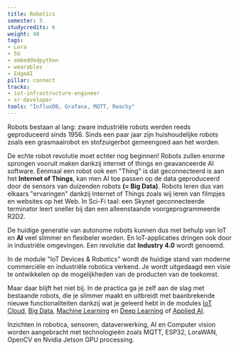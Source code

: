 ```yaml
---
title: Robotics
semester: 5
studycredits: 6
weight: 40
tags:
- Lora
- 5G
- embeddedpython
- wearables
- EdgeAI
pillar: connect
tracks:
- iot-infrastructure-engineer
- xr-developer
tools: "InfluxDB, Grafana, MQTT, Reachy"
---
```

Robots bestaan al lang: zware industriële robots werden reeds geproduceerd sinds 1956. Sinds een paar jaar zijn huishoudelijke robots zoals een grasmaairobot en stofzuigerbot gemeengoed aan het worden.

De echte robot revolutie moet echter nog beginnen! Robots zullen enorme sprongen vooruit maken dankzij internet of things en geavanceerde AI software. Eenmaal een robot ook een "Thing" is dat geconnecteerd is aan het **Internet of Things**, kan men AI toe passen op de data geproduceerd door de sensors van duizenden robots **(= Big Data)**. Robots leren dus van elkaars "ervaringen" dankzij Internet of Things zoals wij leren van filmpjes en websites op het Web. In Sci-Fi taal: een Skynet geconnecteerde terminator leert sneller bij dan een alleenstaande voorgeprogrammeerde R2D2.

De huidige generatie van autonome robots kunnen dus met behulp van IoT en **AI** veel slimmer en flexibeler worden. En IoT-applicaties dringen ook door in industriële omgevingen. Een revolutie dat **Industry 4.0** wordt genoemd.

In de module "IoT Devices & Robotics" wordt de huidige stand van moderne commerciële en industriële robotica verkend. Je wordt uitgedaagd een visie te ontwikkelen op de mogelijkheden van de producten van de toekomst.

Maar daar blijft het niet bij. In de practica ga je zelf aan de slag met bestaande robots, die je slimmer maakt en uitbreidt met baanbrekende nieuwe functionaliteiten dankzij wat je geleerd hebt in de modules [IoT Cloud](/programma/iot-cloud/), [Big Data](/programma/big-data/), [Machine Learning](/programma/machine-learning/) en [Deep Learning](/programma/deep-learning/) of [Applied AI](/programma/applied-ai).

Inzichten in robotica, sensoren, dataverwerking, AI en Computer vision worden aangebracht met technologieën zoals MQTT, ESP32, LoraWAN, OpenCV en Nvidia Jetson GPU processing.